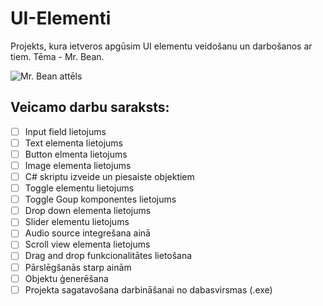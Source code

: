 # UI-Elementi
Projekts, kura ietveros apgūsim UI elementu veidošanu un darbošanos ar tiem.
Tēma - Mr. Bean.

![Mr. Bean attēls](https://i.pinimg.com/originals/d9/b7/36/d9b736e5d9d2fc399768400644bca658.png)

## Veicamo darbu saraksts:
- [ ] Input field lietojums
- [ ] Text elementa lietojums
- [ ] Button elmenta lietojums
- [ ] Image elementa lietojums
- [ ] C# skriptu izveide un piesaiste objektiem
- [ ] Toggle elementu lietojums
- [ ] Toggle Goup komponentes lietojums
- [ ] Drop down elementa lietojums
- [ ] Slider elementu lietojums
- [ ] Audio source integrešana ainā
- [ ] Scroll view elementa lietojums
- [ ] Drag and drop funkcionalitātes lietošana
- [ ] Pārslēgšanās starp ainām
- [ ] Objektu ģenerēšana
- [ ] Projekta sagatavošana darbināšanai no dabasvirsmas (.exe)
